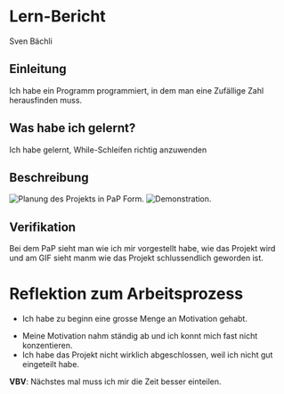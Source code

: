 # Lern-Bericht
Sven Bächli

## Einleitung

Ich habe ein Programm programmiert, in dem man eine Zufällige Zahl herausfinden muss.

## Was habe ich gelernt?

Ich habe gelernt, While-Schleifen richtig anzuwenden

## Beschreibung

![Planung des Projekts in PaP Form.](https://user-images.githubusercontent.com/110892330/189843609-1ac3a487-95e4-4aaa-9a58-a3a6f40d2bf2.png)
![Demonstration.](https://user-images.githubusercontent.com/110892330/189848212-93aa960b-1f41-4ab2-8b82-efe30b31090e.gif)

## Verifikation

Bei dem PaP sieht man wie ich mir vorgestellt habe, wie das Projekt wird und am GIF sieht manm wie das Projekt schlussendlich geworden ist.

# Reflektion zum Arbeitsprozess

+ Ich habe zu beginn eine grosse Menge an Motivation gehabt. 

- Meine Motivation nahm ständig ab und ich konnt mich fast nicht konzentieren.
- Ich habe das Projekt nicht wirklich abgeschlossen, weil ich nicht gut eingeteilt habe.

**VBV**: Nächstes mal muss ich mir die Zeit besser einteilen.
